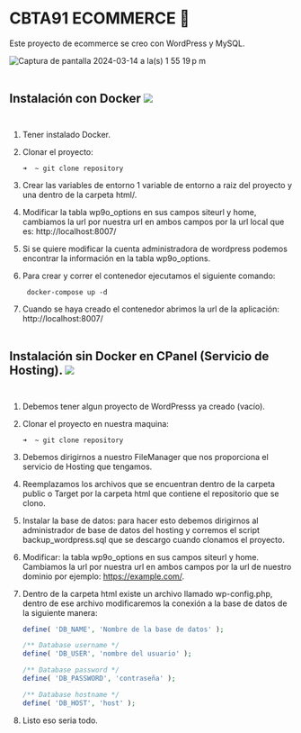 # CBTA91 ECOMMERCE 🚀
Este proyecto de ecommerce se creo con WordPress y MySQL.

![Captura de pantalla 2024-03-14 a la(s) 1 55 19 p m](https://github.com/EduardoHead18/test/assets/88681044/ef8dae81-cd12-4805-8483-078af94a4590) <br><br>


## Instalación con Docker <img src="https://img.shields.io/badge/Docker-2CA5E0?style=for-the-badge&logo=docker&logoColor=white" /> <br><br>
1. Tener instalado Docker.
2. Clonar el proyecto:

   `` ➜  ~ git clone repository ``

3. Crear las variables de entorno 1 variable de entorno a raiz del proyecto y una dentro de la carpeta html/.
4. Modificar la tabla wp9o_options en sus campos siteurl y home, cambiamos la url por nuestra url en ambos campos por la url local que es: http://localhost:8007/
5. Si se quiere modificar la cuenta administradora de wordpress podemos encontrar la información en la tabla wp9o_options.
6. Para crear y correr el contenedor ejecutamos el siguiente comando:

   `` docker-compose up -d``

5. Cuando se haya creado el contenedor abrimos la url de la aplicación: http://localhost:8007/  <br><br>

## Instalación sin Docker en CPanel (Servicio de Hosting). <img src="https://img.shields.io/badge/website-000000?style=for-the-badge&logo=About.me&logoColor=white" /> <br><br>

1. Debemos tener algun proyecto de WordPresss ya creado (vacío).
2. Clonar el proyecto en nuestra maquina:

   `` ➜  ~ git clone repository ``

3. Debemos dirigirnos a nuestro FileManager que nos proporciona el servicio de Hosting que tengamos.
4. Reemplazamos los archivos que se encuentran dentro de la carpeta public o Target por la carpeta html que contiene el repositorio que se clono.
5. Instalar la base de datos: para hacer esto debemos dirigirnos al administrador de base de datos del hosting y corremos el script backup_wordpress.sql que se descargo cuando clonamos el proyecto.
6. Modificar: la tabla wp9o_options en sus campos siteurl y home. Cambiamos la url por nuestra url en ambos campos por la url de nuestro dominio por ejemplo: https://example.com/.
7. Dentro de la carpeta html existe un archivo llamado wp-config.php, dentro de ese archivo modificaremos la conexión a la base de datos de la siguiente manera:
   
   ```php
   define( 'DB_NAME', 'Nombre de la base de datos' );
   
   /** Database username */
   define( 'DB_USER', 'nombre del usuario' );
   
   /** Database password */
   define( 'DB_PASSWORD', 'contraseña' );
   
   /** Database hostname */
   define( 'DB_HOST', 'host' );
   ```
6. Listo eso seria todo.


